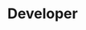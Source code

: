 ---
firstname: "Anna"
lastname: "Tong"
group: "member"
title: "Developer"
graduating_year: "2024"
img: "atong.jpg"
github: "annamtong"
---